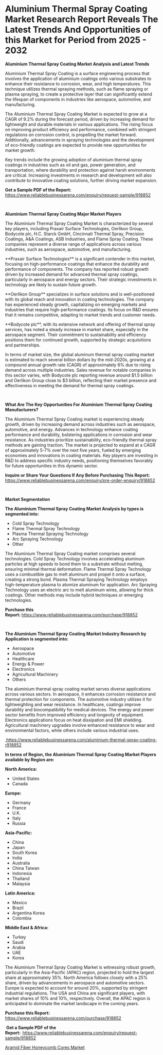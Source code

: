 <p><h1>Aluminium Thermal Spray Coating Market Research Report Reveals The Latest Trends And Opportunities of this Market for Period from 2025 - 2032</h1></p><p><strong>Aluminium Thermal Spray Coating Market Analysis and Latest Trends</strong></p>
<p><p>Aluminium Thermal Spray Coating is a surface engineering process that involves the application of aluminium coatings onto various substrates to enhance their resistance to corrosion, wear, and high temperatures. This technique utilizes thermal spraying methods, such as flame spraying or plasma spraying, to create a protective layer that can significantly extend the lifespan of components in industries like aerospace, automotive, and manufacturing.</p><p>The Aluminium Thermal Spray Coating Market is expected to grow at a CAGR of 9.2% during the forecast period, driven by increasing demand for lightweight and durable materials in various applications. The rising focus on improving product efficiency and performance, combined with stringent regulations on corrosion control, is propelling the market forward. Additionally, advancements in spraying technologies and the development of eco-friendly coatings are expected to provide new opportunities for market growth. </p><p>Key trends include the growing adoption of aluminium thermal spray coatings in industries such as oil and gas, power generation, and transportation, where durability and protection against harsh environments are critical. Increasing investments in research and development will also contribute to innovative coating solutions, further driving market expansion.</p></p>
<p><strong>Get a Sample PDF of the Report:&nbsp;</strong> <a href="https://www.reliablebusinessarena.com/enquiry/request-sample/918852?utm_campaign=2175&utm_medium=2&utm_source=Github&utm_content=ia&utm_term=07032025&utm_id=aluminium-thermal-spray-coating">https://www.reliablebusinessarena.com/enquiry/request-sample/918852</a></p>
<p>&nbsp;</p>
<p><strong>Aluminium Thermal Spray Coating Major Market Players</strong></p>
<p><p>The Aluminium Thermal Spray Coating Market is characterized by several key players, including Praxair Surface Technologies, Oerlikon Group, Bodycote plc, H.C. Starck GmbH, Cincinnati Thermal Spray, Precision Coatings, A&A Coatings, ASB Industries, and Flame Spray Coating. These companies represent a diverse range of applications across various industries, such as aerospace, automotive, and manufacturing.</p><p>**Praxair Surface Technologies** is a significant contender in this market, focusing on high-performance coatings that enhance the durability and performance of components. The company has reported robust growth driven by increased demand for advanced thermal spray coatings, particularly in aerospace and energy sectors. Their strategic investments in technology are likely to sustain future growth.</p><p>**Oerlikon Group** specializes in surface solutions and is well-positioned with its global reach and innovation in coating technologies. The company has experienced steady growth, capitalizing on emerging markets and industries that require high-performance coatings. Its focus on R&D ensures that it remains competitive, adapting to market trends and customer needs.</p><p>**Bodycote plc**, with its extensive network and offering of thermal spray services, has noted a steady increase in market share, especially in the aerospace segment. Their commitment to sustainability and efficiency positions them for continued growth, supported by strategic acquisitions and partnerships.</p><p>In terms of market size, the global aluminum thermal spray coating market is estimated to reach several billion dollars by the mid-2020s, growing at a compound annual growth rate (CAGR) of approximately 6% due to rising demand across multiple industries. Sales revenue for notable companies in this sector varies, with Bodycote plc reporting revenue around $1.5 billion and Oerlikon Group close to $3 billion, reflecting their market presence and effectiveness in meeting the demand for thermal spray coatings.</p></p>
<p>&nbsp;</p>
<p><strong>What Are The Key Opportunities For Aluminium Thermal Spray Coating Manufacturers?</strong></p>
<p><p>The Aluminium Thermal Spray Coating market is experiencing steady growth, driven by increasing demand across industries such as aerospace, automotive, and energy. Advances in technology enhance coating performance and durability, bolstering applications in corrosion and wear resistance. As industries prioritize sustainability, eco-friendly thermal spray methods are gaining traction. The market is projected to expand at a CAGR of approximately 5-7% over the next five years, fueled by emerging economies and innovations in coating materials. Key players are investing in R&D to address specific industry needs, positioning themselves favorably for future opportunities in this dynamic sector.</p></p>
<p><strong>Inquire or Share Your Questions If Any Before Purchasing This Report:</strong> <a href="https://www.reliablebusinessarena.com/enquiry/pre-order-enquiry/918852?utm_campaign=2175&utm_medium=2&utm_source=Github&utm_content=ia&utm_term=07032025&utm_id=aluminium-thermal-spray-coating">https://www.reliablebusinessarena.com/enquiry/pre-order-enquiry/918852</a></p>
<p>&nbsp;</p>
<p><strong>Market Segmentation</strong></p>
<p><strong>The Aluminium Thermal Spray Coating Market Analysis by types is segmented into:</strong></p>
<p><ul><li>Cold Spray Technology</li><li>Flame Thermal Spray Technology</li><li>Plasma Thermal Spraying Technology</li><li>Arc Spraying Technology</li><li>Other</li></ul></p>
<p><p>The Aluminium Thermal Spray Coating market comprises several technologies. Cold Spray Technology involves accelerating aluminum particles at high speeds to bond them to a substrate without melting, ensuring minimal thermal deformation. Flame Thermal Spray Technology uses a combustible gas to melt aluminum and propel it onto a surface, creating a strong bond. Plasma Thermal Spraying Technology employs high-temperature plasma to atomize aluminum for application. Arc Spraying Technology uses an electric arc to melt aluminum wires, allowing for thick coatings. Other methods may include hybrid techniques or emerging technologies.</p></p>
<p><strong>Purchase this Report:&nbsp;</strong><a href="https://www.reliablebusinessarena.com/purchase/918852?utm_campaign=2175&utm_medium=2&utm_source=Github&utm_content=ia&utm_term=07032025&utm_id=aluminium-thermal-spray-coating">https://www.reliablebusinessarena.com/purchase/918852</a></p>
<p>&nbsp;</p>
<p><strong>The Aluminium Thermal Spray Coating Market Industry Research by Application is segmented into:</strong></p>
<p><ul><li>Aerospace</li><li>Automotive</li><li>Healthcare</li><li>Energy & Power</li><li>Electronics</li><li>Agricultural Machinery</li><li>Others</li></ul></p>
<p><p>The aluminium thermal spray coating market serves diverse applications across various sectors. In aerospace, it enhances corrosion resistance and thermal protection for components. The automotive industry utilizes it for lightweighting and wear resistance. In healthcare, coatings improve durability and biocompatibility for medical devices. The energy and power sector benefits from improved efficiency and longevity of equipment. Electronics applications focus on heat dissipation and EMI shielding. Agricultural machinery upgrades involve enhanced resistance to wear and environmental factors, while others include various industrial uses.</p></p>
<p><a href="https://www.reliablebusinessarena.com/aluminium-thermal-spray-coating-r918852?utm_campaign=2175&utm_medium=2&utm_source=Github&utm_content=ia&utm_term=07032025&utm_id=aluminium-thermal-spray-coating">&nbsp;https://www.reliablebusinessarena.com/aluminium-thermal-spray-coating-r918852</a></p>
<p><strong>In terms of Region, the Aluminium Thermal Spray Coating Market Players available by Region are:</strong></p>
<p>
    <p> <strong> North America: </strong>
        <ul>
            <li>United States</li>
            <li>Canada</li>
        </ul>
        </p> 
    <p> <strong> Europe: </strong>
        <ul>
            <li>Germany</li>
            <li>France</li>
            <li>U.K.</li>
            <li>Italy</li>
            <li>Russia</li>
        </ul>
        </p> 
    <p> <strong> Asia-Pacific: </strong>
        <ul>
            <li>China</li>
            <li>Japan</li>
            <li>South Korea</li>
            <li>India</li>
            <li>Australia</li>
            <li>China Taiwan</li>
            <li>Indonesia</li>
            <li>Thailand</li>
            <li>Malaysia</li>
        </ul>
        </p> 
    <p> <strong> Latin America: </strong>
        <ul>
            <li>Mexico</li>
            <li>Brazil</li>
            <li>Argentina Korea</li>
            <li>Colombia</li>
        </ul>
        </p> 
    <p> <strong> Middle East & Africa: </strong>
        <ul>
            <li>Turkey</li>
            <li>Saudi</li>
            <li>Arabia</li>
            <li>UAE</li>
            <li>Korea</li>
        </ul>
    </p>
    </p>
<p><p>The Aluminium Thermal Spray Coating Market is witnessing robust growth, particularly in the Asia-Pacific (APAC) region, projected to hold the largest share at approximately 35%. North America follows closely with a 25% share, driven by advancements in aerospace and automotive sectors. Europe is expected to account for around 20%, supported by stringent industrial regulations. The USA and China are significant players, with market shares of 10% and 10%, respectively. Overall, the APAC region is anticipated to dominate the market landscape in the coming years.</p></p>
<p><strong>Purchase this Report: </strong><a href="https://www.reliablebusinessarena.com/purchase/918852?utm_campaign=2175&utm_medium=2&utm_source=Github&utm_content=ia&utm_term=07032025&utm_id=aluminium-thermal-spray-coating">https://www.reliablebusinessarena.com/purchase/918852</a></p>
<p>&nbsp;<strong>Get a Sample PDF of the Report:&nbsp;&nbsp;</strong><a href="https://www.reliablebusinessarena.com/enquiry/request-sample/918852?utm_campaign=2175&utm_medium=2&utm_source=Github&utm_content=ia&utm_term=07032025&utm_id=aluminium-thermal-spray-coating">https://www.reliablebusinessarena.com/enquiry/request-sample/918852</a></p>
<p><strong></strong></p>
<p><p><a href="https://github.com/YashRP12/Market-Research-Report-List-7/blob/main/aramid-fiber-honeycomb-cores-market.md?utm_campaign=2175&utm_medium=2&utm_source=Github&utm_content=ia&utm_term=07032025&utm_id=aluminium-thermal-spray-coating">Aramid Fiber Honeycomb Cores Market</a></p></p>